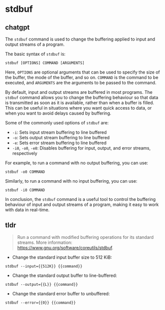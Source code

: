 # stdbuf 
## chatgpt 
The `stdbuf` command is used to change the buffering applied to input and output streams of a program. 

The basic syntax of `stdbuf` is:

```
stdbuf [OPTIONS] COMMAND [ARGUMENTS]
```

Here, `OPTIONS` are optional arguments that can be used to specify the size of the buffer, the mode of the buffer, and so on. `COMMAND` is the command to be executed, and `ARGUMENTS` are the arguments to be passed to the command.

By default, input and output streams are buffered in most programs. The `stdbuf` command allows you to change the buffering behaviour so that data is transmitted as soon as it is available, rather than when a buffer is filled. This can be useful in situations where you want quick access to data, or when you want to avoid delays caused by buffering.

Some of the commonly used options of `stdbuf` are:

- `-i`: Sets input stream buffering to line buffered
- `-o`: Sets output stream buffering to line buffered
- `-e`: Sets error stream buffering to line buffered
- `-i0`, `-o0`, `-e0`: Disables buffering for input, output, and error streams, respectively

For example, to run a command with no output buffering, you can use:

```
stdbuf -o0 COMMAND
```

Similarly, to run a command with no input buffering, you can use:

```
stdbuf -i0 COMMAND
```

In conclusion, the `stdbuf` command is a useful tool to control the buffering behaviour of input and output streams of a program, making it easy to work with data in real-time. 

## tldr 
 
> Run a command with modified buffering operations for its standard streams.
> More information: <https://www.gnu.org/software/coreutils/stdbuf>.

- Change the standard input buffer size to 512 KiB:

`stdbuf --input={{512K}} {{command}}`

- Change the standard output buffer to line-buffered:

`stdbuf --output={{L}} {{command}}`

- Change the standard error buffer to unbuffered:

`stdbuf --error={{0}} {{command}}`
